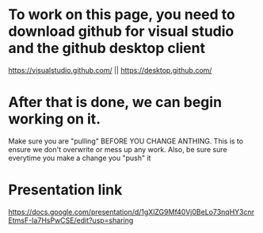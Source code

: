 # To work on this page, you need to download github for visual studio and the github desktop client 
  https://visualstudio.github.com/ || https://desktop.github.com/
# After that is done, we can begin working on it. 
  Make sure you are "pulling" BEFORE YOU CHANGE ANTHING. This is to ensure we don't overwrite or mess up any work. 
  Also, be sure sure everytime you make a change you "push" it
  
# Presentation link
https://docs.google.com/presentation/d/1gXlZG9Mf40Vj0BeLo73nqHY3cnrEtmsF-Ia7HsPwCSE/edit?usp=sharing
